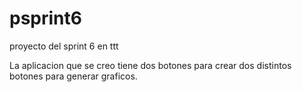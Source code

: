 # psprint6
proyecto del sprint 6 en ttt

La aplicacion que se creo tiene dos botones para crear dos distintos botones para generar graficos.